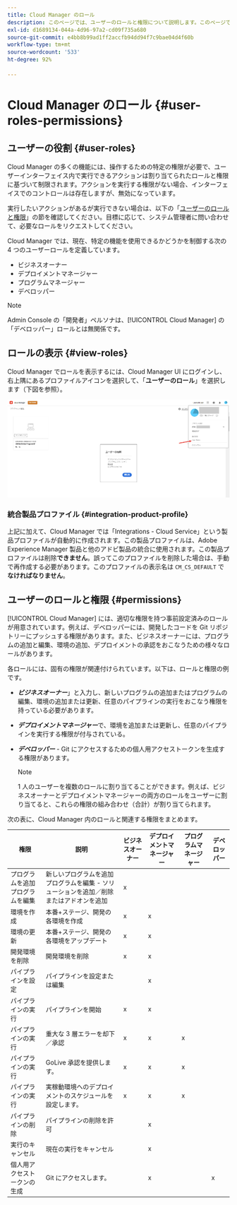 ```yaml
---
title: Cloud Manager のロール
description: このページでは、ユーザーのロールと権限について説明します。このページでは、ユーザーを追加し、Cloud Manager のロールに割り当てる方法について説明します。
exl-id: d1689134-044a-4d96-97a2-cd09f735a680
source-git-commit: e4bb8b99ad1ff2accfb94dd94f7c9bae04d4f60b
workflow-type: tm+mt
source-wordcount: '533'
ht-degree: 92%

---
```


# Cloud Manager のロール {#user-roles-permissions}

## ユーザーの役割 {#user-roles}

Cloud Manager の多くの機能には、操作するための特定の権限が必要で、ユーザーインターフェイス内で実行できるアクションは割り当てられたロールと権限に基づいて制限されます。アクションを実行する権限がない場合、インターフェイスでのコントロールは存在しますが、無効になっています。

実行したいアクションがあるが実行できない場合は、以下の「[ユーザーのロールと権限](#permissions)」の節を確認してください。目標に応じて、システム管理者に問い合わせて、必要なロールをリクエストしてください。

Cloud Manager では、現在、特定の機能を使用できるかどうかを制御する次の 4 つのユーザーロールを定義しています。

* ビジネスオーナー
* デプロイメントマネージャー
* プログラムマネージャー
* デベロッパー

>[!NOTE]
>Admin Console の「開発者」ペルソナは、[!UICONTROL Cloud Manager] の「デベロッパー」ロールとは無関係です。

## ロールの表示 {#view-roles}

Cloud Manager でロールを表示するには、Cloud Manager UI にログインし、右上隅にあるプロファイルアイコンを選択して、「**ユーザーのロール**」を選択します（下図を参照）。

![](/help/onboarding/what-is-required/assets/admin-console-9.png)

### 統合製品プロファイル {#integration-product-profile}

上記に加えて、Cloud Manager では「Integrations - Cloud Service」という製品プロファイルが自動的に作成されます。この製品プロファイルは、Adobe Experience Manager 製品と他のアドビ製品の統合に使用されます。この製品プロファイルは削除&#x200B;**できません**。誤ってこのプロファイルを削除した場合は、手動で再作成する必要があります。このプロファイルの表示名は `CM_CS_DEFAULT` で&#x200B;**なければなりません**。


## ユーザーのロールと権限 {#permissions}

[!UICONTROL Cloud Manager] には、適切な権限を持つ事前設定済みのロールが用意されています。例えば、デベロッパーには、開発したコードを Git リポジトリーにプッシュする権限があります。また、ビジネスオーナーには、プログラムの追加と編集、環境の追加、デプロイメントの承認をおこなうための様々なロールがあります。

各ロールには、固有の権限が関連付けられています。以下は、ロールと権限の例です。

* ***ビジネスオーナー***」と入力し、新しいプログラムの追加またはプログラムの編集、環境の追加または更新、任意のパイプラインの実行をおこなう権限を持っている必要があります。

* ***デプロイメントマネージャー***&#x200B;で、環境を追加または更新し、任意のパイプラインを実行する権限が付与されている。

* ***デベロッパー*** - Git にアクセスするための個人用アクセストークンを生成する権限があります。

   >[!NOTE]
   > 1 人のユーザーを複数のロールに割り当てることができます。例えば、ビジネスオーナーとデプロイメントマネージャーの両方のロールをユーザーに割り当てると、これらの権限の組み合わせ（合計）が割り当てられます。


次の表に、Cloud Manager 内のロールと関連する権限をまとめます。

| 権限 | 説明 | ビジネスオーナー | デプロイメントマネージャー | プログラムマネージャー | デベロッパー |
|--- |--- |--- |--- |--- |--- |
| プログラムを追加<br>プログラムを編集 | 新しいプログラムを追加<br>プログラムを編集 - ソリューションを追加／削除またはアドオンを追加 | x |  |  |  |
| 環境を作成 | 本番+ステージ、開発の各環境を作成 | x | x |  |  |
| 環境の更新 | 本番+ステージ、開発の各環境をアップデート | x | x |  |  |
| 開発環境を削除 | 開発環境を削除 | x | x |  |  |
| パイプラインを設定 | パイプラインを設定または編集 |  | x |  |  |
| パイプラインの実行 | パイプラインを開始 | x | x |  |  |
| パイプラインの実行 | 重大な 3 層エラーを却下／承認 | x | x | x |  |
| パイプラインの実行 | GoLive 承認を提供します。 | x | x | x |  |
| パイプラインの実行 | 実稼動環境へのデプロイメントのスケジュールを設定します。 | x | x | x |  |
| パイプラインの削除 | パイプラインの削除を許可 |  | x |  |  |
| 実行のキャンセル | 現在の実行をキャンセル |  | x |  |  |
| 個人用アクセストークンの生成 | Git にアクセスします。 |  | x |  | x |
